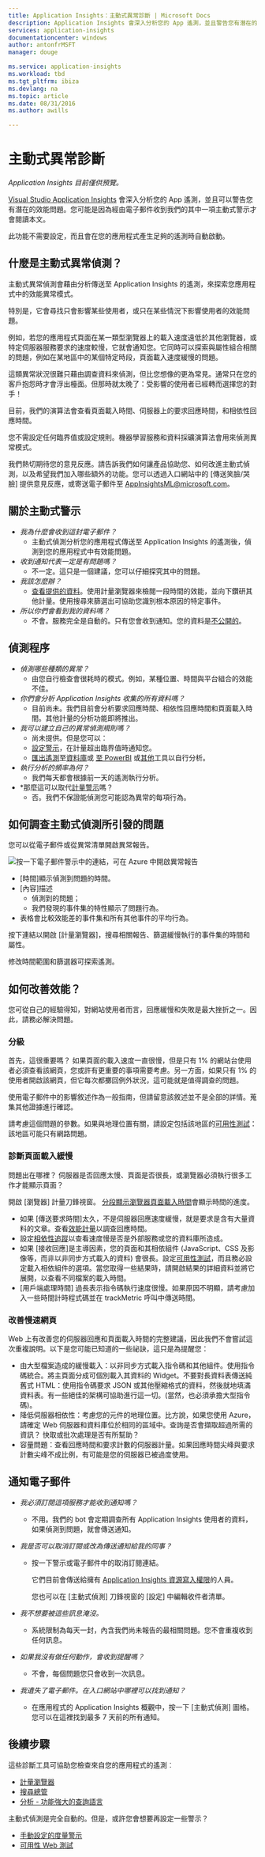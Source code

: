 ```yaml
---
title: Application Insights：主動式異常診斷 | Microsoft Docs
description: Application Insights 會深入分析您的 App 遙測，並且警告您有潛在的問題。
services: application-insights
documentationcenter: windows
author: antonfrMSFT
manager: douge

ms.service: application-insights
ms.workload: tbd
ms.tgt_pltfrm: ibiza
ms.devlang: na
ms.topic: article
ms.date: 08/31/2016
ms.author: awills

---
```

# 主動式異常診斷
*Application Insights 目前僅供預覽。*

[Visual Studio Application Insights](app-insights-overview.md) 會深入分析您的 App 遙測，並且可以警告您有潛在的效能問題。您可能是因為經由電子郵件收到我們的其中一項主動式警示才會閱讀本文。

此功能不需要設定，而且會在您的應用程式產生足夠的遙測時自動啟動。

## 什麼是主動式異常偵測？
主動式異常偵測會藉由分析傳送至 Application Insights 的遙測，來探索您應用程式中的效能異常模式。

特別是，它會尋找只會影響某些使用者，或只在某些情況下影響使用者的效能問題。

例如，若您的應用程式頁面在某一類型瀏覽器上的載入速度遠低於其他瀏覽器，或特定伺服器服務要求的速度較慢，它就會通知您。它同時可以探索與屬性組合相關的問題，例如在某地區中的某個特定時段，頁面載入速度緩慢的問題。

這類異常狀況很難只藉由調查資料來偵測，但比您想像的更為常見。通常只在您的客戶抱怨時才會浮出檯面。但那時就太晚了：受影響的使用者已經轉而選擇您的對手！

目前，我們的演算法會查看頁面載入時間、伺服器上的要求回應時間，和相依性回應時間。

您不需設定任何臨界值或設定規則。機器學習服務和資料採礦演算法會用來偵測異常模式。

我們熱切期待您的意見反應。請告訴我們如何讓產品協助您、如何改進主動式偵測，以及希望我們加入哪些額外的功能。您可以透過入口網站中的 [傳送笑臉/哭臉] 提供意見反應，或寄送電子郵件至 AppInsightsML@microsoft.com。

## 關於主動式警示
* *我為什麼會收到這封電子郵件？*
  * 主動式偵測分析您的應用程式傳送至 Application Insights 的遙測後，偵測到您的應用程式中有效能問題。
* *收到通知代表一定是有問題嗎？*
  * 不一定。這只是一個建議，您可以仔細探究其中的問題。
* *我該怎麼辦？*
  * [查看提供的資料](#responding-to-an-alert)。使用計量瀏覽器來檢閱一段時間的效能，並向下鑽研其他計量。使用搜尋來篩選出可協助您識別根本原因的特定事件。
* *所以你們會看到我的資料嗎？*
  * 不會。服務完全是自動的。只有您會收到通知。您的資料是[不公開的](app-insights-data-retention-privacy.md)。

## 偵測程序
* *偵測哪些種類的異常？*
  * 由您自行檢查會很耗時的模式。例如，某種位置、時間與平台組合的效能不佳。
* *你們會分析 Application Insights 收集的所有資料嗎？*
  * 目前尚未。我們目前會分析要求回應時間、相依性回應時間和頁面載入時間。其他計量的分析功能即將推出。
* *我可以建立自己的異常偵測規則嗎？*
  * 尚未提供。但是您可以：
  * [設定警示](app-insights-alerts.md)，在計量超出臨界值時通知您。
  * [匯出遙測](app-insights-export-telemetry.md)至[資料庫](app-insights-code-sample-export-sql-stream-analytics.md)或 [至 PowerBI](app-insights-export-power-bi.md) 或[其他](app-insights-code-sample-export-telemetry-sql-database.md)工具以自行分析。
* *執行分析的頻率為何？*
  * 我們每天都會根據前一天的遙測執行分析。
* *那麼這可以取代[計量警示](app-insights-alerts.md)嗎？
  * 否。我們不保證能偵測您可能認為異常的每項行為。

## 如何調查主動式偵測所引發的問題
您可以從電子郵件或從異常清單開啟異常報告。

![按一下電子郵件警示中的連結，可在 Azure 中開啟異常報告](./media/app-insights-proactive-anomaly-diagnostics/03.png)

* [時間]顯示偵測到問題的時間。
* [內容]描述
  * 偵測到的問題；
  * 我們發現的事件集的特性顯示了問題行為。
* 表格會比較效能差的事件集和所有其他事件的平均行為。

按下連結以開啟 [計量瀏覽器]，搜尋相關報告、篩選緩慢執行的事件集的時間和屬性。

修改時間範圍和篩選器可探索遙測。

## 如何改善效能？
您可從自己的經驗得知，對網站使用者而言，回應緩慢和失敗是最大挫折之一。因此，請務必解決問題。

### 分級
首先，這很重要嗎？ 如果頁面的載入速度一直很慢，但是只有 1% 的網站台使用者必須查看該網頁，您或許有更重要的事項需要考慮。另一方面，如果只有 1% 的使用者開啟該網頁，但它每次都擲回例外狀況，這可能就是值得調查的問題。

使用電子郵件中的影響敘述作為一般指南，但請留意該敘述並不是全部的詳情。蒐集其他證據進行確認。

請考慮這個問題的參數。如果與地理位置有關，請設定包括該地區的[可用性測試](app-insights-monitor-web-app-availability.md)：該地區可能只有網路問題。

### 診斷頁面載入緩慢
問題出在哪裡？ 伺服器是否回應太慢、頁面是否很長，或瀏覽器必須執行很多工作才能顯示頁面？

開啟 [瀏覽器] 計量刀鋒視窗。 [分段顯示瀏覽器頁面載入時間](app-insights-javascript.md#explore-your-data)會顯示時間的進度。

* 如果 [傳送要求時間]太久，不是伺服器回應速度緩慢，就是要求是含有大量資料的文章。查看[效能計量](app-insights-web-monitor-performance.md#metrics)以調查回應時間。
* 設定[相依性追蹤](app-insights-dependencies.md)以查看速度慢是否是外部服務或您的資料庫所造成。
* 如果 [接收回應]是主導因素，您的頁面和其相依組件 (JavaScript、CSS 及影像等，而非以非同步方式載入的資料) 會很長。設定[可用性測試](app-insights-monitor-web-app-availability.md)，而且務必設定載入相依組件的選項。當您取得一些結果時，請開啟結果的詳細資料並將它展開，以查看不同檔案的載入時間。
* [用戶端處理時間] 過長表示指令碼執行速度很慢。如果原因不明顯，請考慮加入一些時間計時程式碼並在 trackMetric 呼叫中傳送時間。

### 改善慢速網頁
Web 上有改善您的伺服器回應和頁面載入時間的完整建議，因此我們不會嘗試這次重複說明。以下是您可能已知道的一些祕訣，這只是為提醒您：

* 由大型檔案造成的緩慢載入：以非同步方式載入指令碼和其他組件。使用指令碼統合。將主頁面分成可個別載入其資料的 Widget。不要對長資料表傳送純舊式 HTML：使用指令碼要求 JSON 或其他壓縮格式的資料，然後就地填滿資料表。有一些絕佳的架構可協助進行這一切。(當然，也必須承擔大型指令碼)。
* 降低伺服器相依性：考慮您的元件的地理位置。比方說，如果您使用 Azure，請確定 Web 伺服器和資料庫位於相同的區域中。查詢是否會擷取超過所需的資訊？ 快取或批次處理是否有所幫助？
* 容量問題：查看回應時間和要求計數的伺服器計量。如果回應時間尖峰與要求計數尖峰不成比例，有可能是您的伺服器已被過度使用。

## 通知電子郵件
* *我必須訂閱這項服務才能收到通知嗎？*
  * 不用。我們的 bot 會定期調查所有 Application Insights 使用者的資料，如果偵測到問題，就會傳送通知。
* *我是否可以取消訂閱或改為傳送通知給我的同事？*
  
  * 按一下警示或電子郵件中的取消訂閱連結。
    
    它們目前會傳送給擁有 [Application Insights 資源寫入權限](app-insights-resources-roles-access-control.md)的人員。
    
    您也可以在 [主動式偵測] 刀鋒視窗的 [設定] 中編輯收件者清單。
* *我不想要被這些訊息淹沒。*
  * 系統限制為每天一封，內含我們尚未報告的最相關問題。您不會重複收到任何訊息。
* *如果我沒有做任何動作，會收到提醒嗎？*
  * 不會，每個問題您只會收到一次訊息。
* *我遺失了電子郵件。在入口網站中哪裡可以找到通知？*
  * 在應用程式的 Application Insights 概觀中，按一下 [主動式偵測] 圖格。您可以在這裡找到最多 7 天前的所有通知。

## 後續步驟
這些診斷工具可協助您檢查來自您的應用程式的遙測︰

* [計量瀏覽器](app-insights-metrics-explorer.md)
* [搜尋總管](app-insights-diagnostic-search.md)
* [分析 - 功能強大的查詢語言](app-insights-analytics-tour.md)

主動式偵測是完全自動的。但是，或許您會想要再設定一些警示？

* [手動設定的度量警示](app-insights-alerts.md)
* [可用性 Web 測試](app-insights-monitor-web-app-availability.md)

<!----HONumber=AcomDC_0907_2016-->